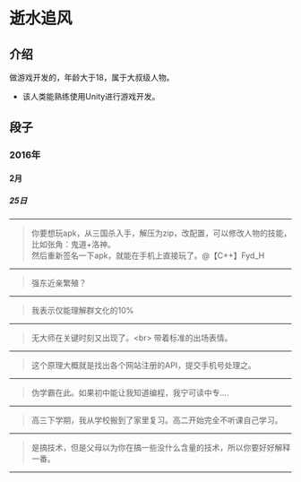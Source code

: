 # 逝水追风

## 介绍
做游戏开发的，年龄大于18，属于大叔级人物。
+ 该人类能熟练使用Unity进行游戏开发。

## 段子

### 2016年

#### 2月

##### 25日

---
> 你要想玩apk，从三国杀入手，解压为zip，改配置，可以修改人物的技能，比如张角：鬼道+洛神。<br/>
然后重新签名一下apk，就能在手机上直接玩了。@【C++】Fyd_H 

---
> 强东近亲繁殖？

---
> 我表示仅能理解群文化的10%

---
> 无大师在关键时刻又出现了。<br\>
带着标准的出场表情。

---
> 这个原理大概就是找出各个网站注册的API，提交手机号处理之。

---
> 伪学霸在此。如果初中能让我知道编程，我宁可读中专....

---
> 高三下学期，我从学校搬到了家里复习。高二开始完全不听课自己学习。

---
> 是搞技术，但是父母以为你在搞一些没什么含量的技术，所以你要好好解释一番。

---